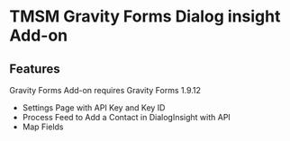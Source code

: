 TMSM Gravity Forms Dialog insight Add-on
=================

Features
-----------
Gravity Forms Add-on requires Gravity Forms 1.9.12

* Settings Page with API Key and Key ID
* Process Feed to Add a Contact in DialogInsight with API 
* Map Fields 
